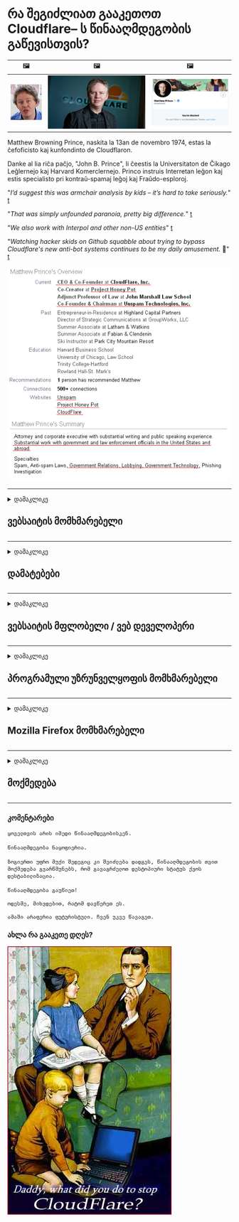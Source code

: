 # რა შეგიძლიათ გააკეთოთ Cloudflare– ს წინააღმდეგობის გაწევისთვის?

| 🖼 | 🖼 | 🖼 |
| --- | --- | --- |
| ![](../image/matthew_prince_teen.jpg) | ![](../image/matthew_prince.jpg) | ![](../image/blockedbymatthewprince.jpg) |


Matthew Browning Prince, naskita la 13an de novembro 1974, estas la ĉefoficisto kaj kunfondinto de Cloudflaron.

Danke al lia riĉa paĉjo, "John B. Prince", li ĉeestis la Universitaton de Ĉikago Leĝlernejo kaj Harvard Komerclernejo.
Princo instruis Interretan leĝon kaj estis specialisto pri kontraŭ-spamaj leĝoj kaj Fraŭdo-esploroj.


"*I’d suggest this was armchair analysis by kids – it’s hard to take seriously.*" [t](https://www.theguardian.com/technology/2015/nov/19/cloudflare-accused-by-anonymous-helping-isis)

"*That was simply unfounded paranoia, pretty big difference.*"  [t](https://twitter.com/xxdesmus/status/992757936123359233)

"*We also work with Interpol and other non-US entities*" [t](https://twitter.com/eastdakota/status/1203028504184360960)

"*Watching hacker skids on Github squabble about trying to bypass Cloudflare's new anti-bot systems continues to be my daily amusement.* 🍿" [t](https://twitter.com/eastdakota/status/1273277839102656515)


![](../image/whoismp.jpg)

---


<details>
<summary>დამაკლიკე

## ვებსაიტის მომხმარებელი
</summary>


- თუ თქვენთვის სასურველი ვებსაიტი იყენებს Cloudflare- ს, უთხარით, რომ არ გამოიყენონ Cloudflare.
  - სოციალურ ქსელებში, როგორიცაა Facebook, Reddit, Twitter ან Mastodon, წუწუნი არ აქვს მნიშვნელობა. [მოქმედებები უფრო ხმამაღალია, ვიდრე ჰეშთეგები.](https://twitter.com/phyzonloop/status/1274132092490862594)
  - შეეცადეთ დაუკავშირდეთ ვებ – გვერდის მფლობელს, თუ გსურთ გახდეთ სასარგებლო.

[თქვა Cloudflare- მ](https://github.com/Eloston/ungoogled-chromium/issues/783):
```
ჩვენ გირჩევთ, რომ დაუკავშირდით ადმინისტრატორებს კონკრეტული სერვისების ან საიტებისთვის, რომლებთან დაკავშირებითაც გიქმნით პრობლემები და გაუზიარეთ თქვენი გამოცდილება.
```

[თუ ამას არ ითხოვთ, ვებსაიტის მფლობელმა არასოდეს იცის ეს პრობლემა.](../PEOPLE.md)

![](../image/liberapay.jpg)

[წარმატებული მაგალითი](https://counterpartytalk.org/t/turn-off-cloudflare-on-counterparty-co-plz/164/5).<br>
პრობლემა გაქვს? [ახლავე ასწიე ხმა.](https://github.com/maraoz/maraoz.github.io/issues/1) მაგალითი ქვემოთ.

```
თქვენ უბრალოდ ეხმარებით კორპორაციულ ცენზურას და მასობრივ მეთვალყურეობას.
http://crimeflare.eu.org
```

```
თქვენი ვებსაიტი დაცულია კონფიდენციალურობის ბოროტად გამოყენების CloudFlare კერძო გალავნის ბაღში.
http://crimeflare.eu.org
```

- გარკვეული დრო დაუთმეთ ვებსაიტის კონფიდენციალურობის პოლიტიკის წაკითხვას.
  - თუ ვებსაიტი Cloudflare- ს უკან დგას ან ვებსაიტი იყენებს Cloudflare- სთან დაკავშირებულ მომსახურებებს.

მან უნდა განმარტოს, თუ რა არის "Cloudflare" და მოითხოვოს ნებართვა თქვენი მონაცემების Cloudflare- სთვის გაზიარებისთვის. ამის შეუსრულებლობა გამოიწვევს ნდობის დარღვევას და თავიდან უნდა იქნას აცილებული მოცემული ვებ – გვერდი.

[კონფიდენციალურობის პოლიტიკის მისაღები მაგალითია აქ](https://archive.is/bDlTz) ("Subprocessors" > "Entity Name")

```
მე წავიკითხე თქვენი კონფიდენციალურობის პოლიტიკა და ვერ ვპოულობ სიტყვას Cloudflare.
მე უარს ვამბობ მონაცემების გაზიარებაზე, თუ თქვენ განაგრძობთ ჩემი მონაცემების Cloudflare მიწოდებას.
http://crimeflare.eu.org
```

ეს არის კონფიდენციალურობის პოლიტიკის მაგალითი, რომელსაც არ აქვს სიტყვა Cloudflare.
[Liberland Jobs](https://archive.is/daKIr) [privacy policy](https://docsend.com/view/feiwyte):

![](../image/cfwontobey.jpg)

Cloudflare– ს აქვს საკუთარი კონფიდენციალურობის პოლიტიკა.
[Cloudflare უყვარს doxxing ადამიანი.](https://www.reddit.com/r/GamerGhazi/comments/2s64fe/be_wary_reporting_to_cloudflare/)

ეს კარგი მაგალითია ვებსაიტის რეგისტრაციის ფორმისთვის.
AFAIK, ნულოვანი ვებსაიტი ამას აკეთებს. ენდობით მათ?

```
„დარეგისტრირდით XYZ“ - ზე დაწკაპუნებით, თქვენ ეთანხმებით ჩვენი მომსახურების პირობებსა და კონფიდენციალურობის დებულებას.
თქვენ ასევე ეთანხმებით თქვენი მონაცემების Cloudflare- ს გაზიარებას და ასევე ეთანხმებით Cloudflare- ს კონფიდენციალურობის დებულებას.
თუ Cloudflare– მა გაჟონა თქვენი ინფორმაცია ან არ მოგცემთ საშუალებას დაუკავშირდეთ ჩვენს სერვერებს, ეს ჩვენი ბრალი არ არის. [*]

[ დარეგისტრირება ] [ არ ვეთანხმები ]
```
[*] [PEOPLE.md](../PEOPLE.md)


- შეეცადეთ არ გამოიყენოთ მათი სერვისი. გახსოვდეთ, რომ Cloudflare გიყურებთ.
  - ["I'm in your TLS, sniffin' your passworz"](../image/iminurtls.jpg)

- სხვა ვებსაიტის ძებნა. ინტერნეტში არსებობს ალტერნატივები და შესაძლებლობები!

- დაარწმუნე შენი მეგობრები, გამოიყენონ Tor ყოველდღიურად.
  - ანონიმურობა უნდა იყოს ღია ინტერნეტის სტანდარტი!
  - [გაითვალისწინეთ, რომ Tor პროექტს არ მოსწონს ეს პროექტი.](../HISTORY.md)

</details>

------

<details>
<summary>დამაკლიკე

## დამატებები
</summary>

- თუ თქვენი ბრაუზერი არის Firefox, Tor Browser ან Ungoogled Chromium გამოიყენეთ ქვემოთ მოცემული ერთ-ერთი დანამატი.
  - თუ გსურთ სხვა ახალი დანამატის დამატება, ჯერ იკითხეთ ამის შესახებ.


| სახელი | შემქმნელი | მხარდაჭერა | შეუძლია დაბლოკოს | შეუძლია შეატყობინოს | Chrome |
| -------- | -------- | -------- | -------- | -------- | -------- |
| [Bloku Cloudflaron MITM-Atakon](../subfiles/about.bcma.md) | #Addon | [ ? ](http://crimeflare.eu.org/) | **დიახ**     | **დიახ**     |  **დიახ** |
| [Ĉu ligoj estas vundeblaj al MITM-atako?](../subfiles/about.ismm.md) | #Addon | [ ? ](http://crimeflare.eu.org/) | არა     | **დიახ**     |  **დიახ** |
| [Ĉu ĉi tiuj ligoj blokos Tor-uzanton?](../subfiles/about.isat.md) | #Addon | [ ? ](http://crimeflare.eu.org/) | არა     | **დიახ**     |  **დიახ** |
| [Block Cloudflare MITM Attack](https://trac.torproject.org/projects/tor/attachment/ticket/24351/block_cloudflare_mitm_attack-1.0.14.1-an%2Bfx.xpi)<br>[**DELETED BY TOR PROJECT**](../HISTORY.md) | nullius | [ ? ](../tool/block_cloudflare_mitm_fx), [Link](http://crimeflare.eu.org/) | **დიახ**     | **დიახ**     |  არა |
| [TPRB](http://34ahehcli3epmhbu2wbl6kw6zdfl74iyc4vg3ja4xwhhst332z3knkyd.onion/) | Sw | [ ? ](http://34ahehcli3epmhbu2wbl6kw6zdfl74iyc4vg3ja4xwhhst332z3knkyd.onion/) | **დიახ**     | **დიახ**     |  არა |
| [Detect Cloudflare](https://addons.mozilla.org/en-US/firefox/addon/detect-cloudflare/) | Frank Otto | [ ? ](https://github.com/traktofon/cf-detect) | არა     | **დიახ**     |  არა |
| [True Sight](https://addons.mozilla.org/en-US/firefox/addon/detect-cloudflare-plus/) | claustromaniac | [ ? ](https://github.com/claustromaniac/detect-cloudflare-plus) | არა     | **დიახ**     |  არა |
| [Which Cloudflare datacenter am I visiting?](https://addons.mozilla.org/en-US/firefox/addon/cf-pop/) | 依云 | [ ? ](https://github.com/lilydjwg/cf-pop) | არა     | **დიახ**     |  არა |


- "Decentraleyes" - ს შეუძლია შეაჩეროს კავშირი "CDNJS (Cloudflare)".
  - ეს ხელს უშლის ბევრ მოთხოვნას ქსელებში მოხვედრისგან და ემსახურება ადგილობრივ ფაილებს საიტების გაწყვეტისგან.
  - დეველოპერმა უპასუხა: "[very concerning indeed](https://github.com/Synzvato/decentraleyes/issues/236#issuecomment-352049501)", "[widespread usage severely centralizes the web](https://github.com/Synzvato/decentraleyes/issues/251#issuecomment-366752049)"

- [თქვენ ასევე შეგიძლიათ წაშალოთ ან არ ენდოთ Cloudflare სერთიფიკატს თქვენი სასერთიფიკატო ორგანოსგან (CA).](https://www.ssl.com/how-to/remove-root-certificate-firefox/)

</details>

------

<details>
<summary>დამაკლიკე

## ვებსაიტის მფლობელი / ვებ დეველოპერი
</summary>


![](../image/word_cloudflarefree.jpg)

- არ გამოიყენოთ Cloudflare ხსნარი, პერიოდი.
  - ამაზე უკეთესობის გაკეთება შეგიძლია, არა? [აქ მოცემულია, თუ როგორ შეგიძლიათ წაშალოთ Cloudflare გამოწერები, გეგმები, დომენები ან ანგარიშები.](https://support.cloudflare.com/hc/en-us/articles/200167776-Removing-subscriptions-plans-domains-or-accounts)

| 🖼 | 🖼 |
| --- | --- |
| ![](../image/htmlalertcloudflare.jpg) | ![](../image/htmlalertcloudflare2.jpg) |

- მეტი მომხმარებელი გინდა? თქვენ იცით რა უნდა გააკეთოთ. მინიშნება არის "ხაზის ზემოთ".
  - [გამარჯობა, თქვენ დაწერეთ "ჩვენ სერიოზულად ვეკიდებით თქვენს კონფიდენციალურობას", მაგრამ მე მივიღე "შეცდომა 403 აკრძალული ანონიმური მარიონეტული არ არის დაშვებული".](https://it.slashdot.org/story/19/02/19/0033255/stop-saying-we-take-your-privacy-and-security-seriously) რატომ დაბლოკავთ Tor- ს ან VPN- ს? და რატომ იბლოკება დროებითი ელ.ფოსტა?

![](../image/anonexist.jpg)

- Cloudflare– ის გამოყენება გაზრდის გათიშვის ალბათობას. სტუმრებს არ შეუძლიათ თქვენს ვებსაიტზე წვდომა, თუ სერვერი გათიშულია ან Cloudflare გათიშულია.
  - [მართლა ფიქრობთ, რომ Cloudflare არასდროს იშლება?](https://www.ibtimes.com/cloudflare-down-not-working-sites-producing-504-gateway-timeout-errors-2618008) [Another](https://twitter.com/Jedduff/status/1097875615997399040) [sample](https://twitter.com/search?f=tweets&vertical=default&q=Cloudflare%20is%20having%20problems). [Need more](../PEOPLE.md)?

![](../image/cloudflareinternalerror.jpg)

- Cloudflare- ის გამოყენება თქვენი "API სერვისის", "პროგრამული უზრუნველყოფის განახლების სერვერის" ან "RSS არხის" პროქსიკისთვის ზიანს აყენებს თქვენს მომხმარებელს. მომხმარებელმა დაგირეკა და უთხრა: "შენი API აღარ შემიძლია", და შენ წარმოდგენა არ გაქვს რა ხდება. Cloudflare– ს შეუძლია ჩუმად დაბლოკოს თქვენი მომხმარებელი. როგორ ფიქრობთ, კარგია?
  - უამრავი RSS მკითხველი კლიენტი და RSS მკითხველი ონლაინ სერვისია. რატომ აქვეყნებთ RSS არხს, თუ ხალხს გამოწერის უფლებას არ აძლევთ?

![](../image/rssfeedovercf.jpg)

- გჭირდებათ HTTPS სერთიფიკატი? გამოიყენეთ "მოდით დაშიფვრა" ან უბრალოდ იყიდეთ CA კომპანიისგან.

- გჭირდებათ DNS სერვერი? ვერ დააყენეთ თქვენი სერვერი? მათ შესახებ: [Hurricane Electric Free DNS](https://dns.he.net/), [Dyn.com](https://dyn.com/dns/), [1984 Hosting](https://www.1984hosting.com/), [Afraid.Org (თუ ადმინისტრატორი იყენებთ, ადმინისტრატორი წაშლის თქვენს ანგარიშს)](https://freedns.afraid.org/)
  - [Alternativoj al DNS](../subfiles/alternative.domaindns.md)

- ეძებთ ჰოსტინგის სერვისს? მხოლოდ უფასოა? მათ შესახებ: [Onion Service](http://vww6ybal4bd7szmgncyruucpgfkqahzddi37ktceo3ah7ngmcopnpyyd.onion/en/security/network-security/tor/onionservices-best-practices), [Free Web Hosting Area](https://freewha.com/), [Autistici/Inventati Web Site Hosting](https://www.autinv5q6en4gpf4.onion/services/website), [Github Pages](https://pages.github.com/), [Surge](https://surge.sh/)
  - [Cloudflare- ის ალტერნატივა](../subfiles/alternative.cloudflare.md)

- იყენებთ "cloudflare-ipfs.com" - ს? [იცით თუ არა Cloudflare IPFS ცუდი?](../PEOPLE.md)

- თქვენს სერვერზე დააინსტალირეთ ვებ აპლიკაციის Firewall, როგორიცაა OWASP და Fail2Ban და გამართეთ მისი კონფიგურაცია.
  - Tor- ის დაბლოკვა არ არის გამოსავალი. ნუ დასჯით ყველას მხოლოდ მცირე ცუდი მომხმარებლებისთვის.

- გადაამისამართეთ ან დაბლოკეთ "Cloudflare Warp" მომხმარებლების წვდომა თქვენს ვებსაიტზე. თუ მიზეზი შეგიძიათ.

> IP სია: "[Cloudflare- ის ამჟამინდელი IP დიაპაზონები](cloudflare_inc/)"

> A: უბრალოდ დაბლოკეთ ისინი

```
server {
...
deny 173.245.48.0/20;
deny 103.21.244.0/22;
deny 103.22.200.0/22;
deny 103.31.4.0/22;
deny 141.101.64.0/18;
deny 108.162.192.0/18;
deny 190.93.240.0/20;
deny 188.114.96.0/20;
deny 197.234.240.0/22;
deny 198.41.128.0/17;
deny 162.158.0.0/15;
deny 104.16.0.0/12;
deny 172.64.0.0/13;
deny 131.0.72.0/22;
deny 2400:cb00::/32;
deny 2606:4700::/32;
deny 2803:f800::/32;
deny 2405:b500::/32;
deny 2405:8100::/32;
deny 2a06:98c0::/29;
deny 2c0f:f248::/32;
...
}
```

> B: გადამისამართების გვერდზე გადამისამართება

```
http {
...
geo $iscf {
default 0;
173.245.48.0/20 1;
103.21.244.0/22 1;
103.22.200.0/22 1;
103.31.4.0/22 1;
141.101.64.0/18 1;
108.162.192.0/18 1;
190.93.240.0/20 1;
188.114.96.0/20 1;
197.234.240.0/22 1;
198.41.128.0/17 1;
162.158.0.0/15 1;
104.16.0.0/12 1;
172.64.0.0/13 1;
131.0.72.0/22 1;
2400:cb00::/32 1;
2606:4700::/32 1;
2803:f800::/32 1;
2405:b500::/32 1;
2405:8100::/32 1;
2a06:98c0::/29 1;
2c0f:f248::/32 1;
}
...
}

server {
...
if ($iscf) {rewrite ^ https://example.com/cfwsorry.php;}
...
}

<?php
header('HTTP/1.1 406 Not Acceptable');
echo <<<CLOUDFLARED
Thank you for visiting ourwebsite.com!<br />
We are sorry, but we can't serve you because your connection is being intercepted by Cloudflare.<br />
Please read http://crimeflare.eu.org for more information.<br />
CLOUDFLARED;
die();
```

- დააყენეთ Tor Onion Service ან I2P insite, თუ გჯერათ თავისუფლების და მიესალმებით ანონიმურ მომხმარებლებს.

- ითხოვეთ რჩევა Clearnet / Tor- ის ორმაგი ვებსაიტის ოპერატორებისგან და დაუმეგობრდით მეგობრებს!

</details>

------

<details>
<summary>დამაკლიკე

## პროგრამული უზრუნველყოფის მომხმარებელი
</summary>


- Discord იყენებს CloudFlare- ს. ალტერნატივები? Ჩვენ გირჩევთ [**Briar** (Android)](https://f-droid.org/en/packages/org.briarproject.briar.android/), [Ricochet (PC)](https://ricochet.im/), [Tox + Tor (Android/PC)](https://tox.chat/download.html)
  - Briar მოიცავს Tor daemon– ს, ასე რომ თქვენ არ გჭირდებათ Orbot– ის დაყენება.
  - Qwtch დეველოპერებმა, Open Privacy– მა, გაფრთხილების გარეშე წაშალეს stop_cloudflare პროექტი git სერვისიდან.

- თუ იყენებთ Debian GNU / Linux- ს, ან რაიმე წარმოებულს, გამოიწერეთ ხელმოწერა: [bug #831835](https://bugs.debian.org/cgi-bin/bugreport.cgi?bug=831835). თუ შეგიძლიათ, დაეხმარეთ პატჩის გადამოწმებაში და დაეხმარეთ შემნახველს სწორი დასკვნის გაკეთებაში, მიიღებს თუ არა მას.

- ყოველთვის გირჩევთ ამ ბრაუზერებს.

| სახელი | შემქმნელი | მხარდაჭერა | კომენტარი |
| -------- | -------- | -------- | -------- |
| [Ungoogled-Chromium](https://ungoogled-software.github.io/ungoogled-chromium-binaries/) | Eloston | [ ? ](https://github.com/Eloston/ungoogled-chromium) | PC (Win, Mac, Linux)  _!Tor_ |
| [Bromite](https://www.bromite.org/fdroid) | Bromite | [ ? ](https://github.com/bromite/bromite/issues) | Android  _!Tor_ |
| [Tor Browser](https://www.torproject.org/download/) | Tor Project | [ ? ](https://support.torproject.org/) | PC (Win, Mac, Linux)  _Tor_|
| [Tor Browser Android](https://www.torproject.org/download/) | Tor Project | [ ? ](https://support.torproject.org/) | Android  _Tor_|
| [Onion Browser](https://itunes.apple.com/us/app/onion-browser/id519296448?mt=8) | Mike Tigas | [ ? ](https://github.com/OnionBrowser/OnionBrowser/issues) | Apple iOS  _Tor_|
| [GNU/Icecat](https://www.gnu.org/software/gnuzilla/) | GNU | [ ? ](https://www.gnu.org/software/gnuzilla/) | PC (Linux) |
| [IceCatMobile](https://f-droid.org/en/packages/org.gnu.icecat/) | GNU | [ ? ](https://lists.gnu.org/mailman/listinfo/bug-gnuzilla) | Android |
| [Iridium Browser](https://iridiumbrowser.de/about/) | Iridium | [ ? ](https://github.com/iridium-browser/iridium-browser/) | PC (Win, Mac, Linux, OpenBSD) |


სხვა პროგრამული უზრუნველყოფის კონფიდენციალურობა არასრულყოფილია. ეს არ ნიშნავს, რომ Tor ბრაუზერი არის "სრულყოფილი".
ინტერნეტში და ტექნოლოგიაში არ არის 100% უსაფრთხო და არც 100% პირადი.

- არ გსურთ Tor- ის გამოყენება? Tor daemon- ით შეგიძლიათ გამოიყენოთ ნებისმიერი ბრაუზერი.
  - [გაითვალისწინეთ, რომ Tor პროექტს ეს არ მოსწონს.](https://support.torproject.org/tbb/tbb-9/) თუ ამის შესაძლებლობა გაქვთ გამოიყენეთ Tor Browser.
- [როგორ გამოვიყენოთ Chromium Tor- ით](../subfiles/chromium_tor.md)


მოდით ვისაუბროთ სხვა პროგრამული უზრუნველყოფის კონფიდენციალობაზე.

- [თუ ნამდვილად გჭირდებათ Firefox- ის გამოყენება, აირჩიეთ "Firefox ESR".](https://www.mozilla.org/en-US/firefox/organizations/)
  - [Firefox - Spyware მაკონტროლებელი](https://spyware.neocities.org/articles/firefox.html)
  - [Firefox უარყოფს სიტყვის თავისუფლებას, კრძალავს სიტყვის თავისუფლებას](https://web.archive.org/web/20200423010026/https://reclaimthenet.org/firefox-rejects-free-speech-bans-free-speech-commenting-plugin-dissenter-from-its-extensions-gallery/)
  - ["100+ ხმის მიცემა როგორც ჩანს, პროგრამული უზრუნველყოფის კომპანიას სთხოვს, დაიცვას ... პროგრამული უზრუნველყოფა ამ დღეებში ძალიან ბევრია."](https://old.reddit.com/r/firefox/comments/gutdiw/weve_got_work_to_do_the_mozilla_blog/fslbbb6/)
  - [უჰ, რატომ მაჩვენებს Firefox სპონსორულ ბმულებს ჩემს URL ზოლში?](https://www.reddit.com/r/firefox/comments/jybx2w/uh_why_is_firefox_showing_me_sponsored_links_in/)
  - [Mozilla - ეშმაკის ხორცშესხმული](https://digdeeper.neocities.org/ghost/mozilla.html)

- [გახსოვდეთ, Mozilla იყენებს Cloudflare სერვისს.](https://www.robtex.com/dns-lookup/www.mozilla.org) [ისინი ასევე იყენებენ Cloudflare- ის DNS სერვისს თავიანთ პროდუქტზე.](https://www.theregister.co.uk/2018/03/21/mozilla_testing_dns_encryption/)

- [Mozilla– მ ოფიციალურად უარყო ეს ბილეთი.](https://bugzilla.mozilla.org/show_bug.cgi?id=1426618)

- [Firefox Focus ხუმრობაა.](https://github.com/mozilla-mobile/focus-android/issues/1743) [მათ პირობა დადეს, რომ ტელემეტრიას გამორთავდნენ, მაგრამ შეცვალეს.](https://github.com/mozilla-mobile/focus-android/issues/4210)

- [PaleMoon / Basilisk დეველოპერი უყვარს Cloudflare.](https://github.com/mozilla-mobile/focus-android/issues/1743#issuecomment-345993097)
  - [Pale Moon- ის არქივის სერვერმა 18 თვის განმავლობაში გატეხა და გაავრცელა მავნე პროგრამები](https://www.reddit.com/r/privacytoolsIO/comments/cc808y/pale_moons_archive_server_hacked_and_spread/)
  - მას ასევე სძულს Tor მომხმარებლები - "[დაე, ის მტრული იყოს Tor- ს მიმართ. მე ვფიქრობ, რომ საიტების უმეტესობა მტრული დამოკიდებულება უნდა ჰქონდეს Tor- ს მიმართ, მისი ძალიან მაღალი ბოროტად გამოყენების ფაქტორის გათვალისწინებით.](https://github.com/yacy/yacy_search_server/issues/314#issuecomment-565932097)"

- [Waterfox– ს აქვს "ტელეფონების სახლის" სერიოზული პრობლემა](https://spyware.neocities.org/articles/waterfox.html)

- [Google Chrome არის ჯაშუში პროგრამა.](https://www.gnu.org/proprietary/malware-google.en.html)
  - [Google ახდენს თქვენი აქტივობის პროფილს.](https://spyware.neocities.org/articles/chrome.html)

- [SRWare Iron ძალიან ბევრ ტელეფონს ამყარებს სახლის კავშირით.](https://spyware.neocities.org/articles/iron.html) ის ასევე უკავშირდება google დომენებს.

- [Brave Browser- ის თეთრი სიის Facebook / Twitter ტრეკერები.](https://www.bleepingcomputer.com/news/security/facebook-twitter-trackers-whitelisted-by-brave-browser/)
  - [აქ უფრო მეტი საკითხია.](https://spyware.neocities.org/articles/brave.html)
  - [binance შვილობილი ID](https://twitter.com/cryptonator1337/status/1269594587716374528)

- [Microsoft Edge საშუალებას აძლევს Facebook- ს გაუშვას Flash კოდი მომხმარებლების ზურგს უკან.](https://www.zdnet.com/article/microsoft-edge-lets-facebook-run-flash-code-behind-users-backs/)

- [ვივალდი არ პატივს სცემს შენს საიდუმლოებას.](https://spyware.neocities.org/articles/vivaldi.html)

- [ოპერის spyware დონე: ძალიან მაღალი](https://spyware.neocities.org/articles/opera.html)

- Apple iOS: [IOS საერთოდ არ უნდა გამოიყენოთ, ძირითადად იმიტომ, რომ ეს მავნე პროგრამაა.](https://www.gnu.org/proprietary/malware-apple.html)

ამიტომ ჩვენ გირჩევთ მხოლოდ ცხრილის ზემოთ. Არაფერი სხვა.

</details>

------

<details>
<summary>დამაკლიკე

## Mozilla Firefox მომხმარებელი
</summary>


- "Firefox Nightly" გააგზავნის გამართვის დონის ინფორმაციას Mozilla სერვერებზე უარის თქმის მეთოდის გარეშე.
  - [Mozilla სერვერები აჩერებენ Cloudflare- ს](https://www.digwebinterface.com/?hostnames=www.mozilla.org%0D%0Amozilla.cloudflare-dns.com&type=&ns=resolver&useresolver=8.8.4.4&nameservers=)

- შესაძლებელია Firefox– ის აკრძალვა Mozilla– ს სერვერებთან დაკავშირება.
  - [Mozilla- ს პოლიტიკის შაბლონების სახელმძღვანელო](https://github.com/mozilla/policy-templates/blob/master/README.md)
  - გაითვალისწინეთ, რომ ამ ხრიკმა შეიძლება შეწყვიტოს მუშაობა მოგვიანებით ვერსიაში, რადგან Mozilla- ს თავად უყვარს სიაში სიაში შეყვანა.
  - გამოიყენეთ Firewall და DNS ფილტრი, რომ მთლიანად დაბლოკოთ.

"`/distribution/policies.json`"

>     "WebsiteFilter": {
> 		"Block": [
> 		"*://*.mozilla.com/*",
> 		"*://*.mozilla.net/*",
> 		"*://*.mozilla.org/*",
> 		"*://webcompat.com/*",
> 		"*://*.firefox.com/*",
> 		"*://*.thunderbird.net/*",
> 		"*://*.cloudflare.com/*"
> 		]
>     },


- ~~შეატყობინეთ შეცდომას Mozilla- ს ტრეკერზე და უთხარით, რომ არ გამოიყენონ Cloudflare.~~ იყო შეცდომების შესახებ bugzilla. ბევრმა ადამიანმა გამოაქვეყნა შეშფოთება, თუმცა შეცდომა ადმინისტრაციამ 2018 წელს დამალა.

- შეგიძლიათ DoH გამორთოთ Firefox- ში.
  - [შეცვალეთ Firefox– ის ნაგულისხმევი DNS პროვაიდერი](../subfiles/change-firefox-dns.md)

![](../image/firefoxdns.jpg)

- [თუ გსურთ გამოიყენოთ არა ISP DNS, გაითვალისწინეთ OpenNIC Tier2 DNS სერვისის ან Cloudflare ნებისმიერი DNS სერვისის გამოყენება.](https://wiki.opennic.org/start)
![](../image/opennic.jpg)
  - Cloudflare- ის დაბლოკვა DNS- ით. [Crimeflare DNS](../subfiles/service.publicdns.md)

- შეგიძლიათ გამოიყენოთ Tor როგორც DNS გადაჭრის. [თუ Tor- ის ექსპერტი არ ხართ, დასვით კითხვა აქ.](https://tor.stackexchange.com/)

> **Როგორ?**
> 1. ჩამოტვირთეთ Tor და დააინსტალირეთ თქვენს კომპიუტერში.
> 2. დაამატეთ ეს სტრიქონი "torrc" ფაილში.
> DNSPort 127.0.0.1:53
> 3. გადატვირთეთ Tor.
> 4. დააყენეთ თქვენი კომპიუტერის DNS სერვერი "127.0.0.1" - ზე.

</details>

------

<details>
<summary>დამაკლიკე

## მოქმედება
</summary>


- მოუყევით თქვენს გარშემომყოფებს Cloudflare- ის საშიშროების შესახებ.

- [დაეხმარეთ ამ საცავის გაუმჯობესებაში.](http://crimeflare.eu.org)
  - როგორც სიები, საწინააღმდეგო არგუმენტები და დეტალები.

- [დოკუმენტირება და საჯაროდ გასაჯაროება Cloudflare- ს (და მსგავსი კომპანიების) შეცდომასთან დაკავშირებით, დარწმუნდით, რომ აღნიშნეთ ეს საცავი ამის გაკეთებისას](http://crimeflare.eu.org) :)

- მოიძიეთ მეტი ადამიანი Tor- ს გამოყენებით, რომ მათ შეეძლოთ ინტერნეტის გამოცდილება მსოფლიოს სხვადასხვა კუთხიდან.

- დაიწყეთ ჯგუფები სოციალურ მედიასა და ხორცის სივრცეში, რომლებიც ეძღვნება სამყაროს Cloudflare– სგან გათავისუფლებას.

- საჭიროების შემთხვევაში, მიაბით ამ ჯგუფების ჯგუფებს ამ საცავში - ეს შეიძლება იყოს ჯგუფებად მუშაობის კოორდინაციის ადგილი.

- [დაიწყეთ თანამშრომლობა, რომელსაც შეუძლია Cloudflare- ის მნიშვნელოვანი არაკომერციული ალტერნატივა.](../subfiles/alternative.cloudflare.md)

- გვაცნობეთ ნებისმიერი ალტერნატივა Cloudflare– სგან მრავალჯერადი ფენიანი დაცვის მინიმუმამდე დასახმარებლად.

- თუ Cloudflare მომხმარებელი ხართ, დააყენეთ თქვენი კონფიდენციალურობის პარამეტრები და დაელოდეთ, როდის დაარღვევს მათ.
  - [შემდეგ წაიყვანეთ სპამის საწინააღმდეგო / კონფიდენციალურობის დარღვევის ბრალდებით.](https://twitter.com/thexpaw/status/1108424723233419264)

- თუ თქვენ ამერიკის შეერთებულ შტატებში ხართ და ვებსაიტი არის ბანკი ან ბუღალტერი, შეეცადეთ მოახდინოთ იურიდიული ზეწოლა გრამ – ლეჩ – ბლილის კანონის, ან უნარშეზღუდული ამერიკელების კანონის შესაბამისად და გვითხარით, თუ რამდენად შორს მიდიხართ .

- თუ ვებსაიტი სამთავრობო საიტია, შეეცადეთ იურიდიული ზეწოლა მოახდინოთ აშშ-ს კონსტიტუციის 1-ლი შესწორების ქვეშ.

- თუ თქვენ ევროკავშირის მოქალაქე ხართ, დაუკავშირდით ვებ – გვერდს თქვენი პერსონალური ინფორმაციის გასაგზავნად მონაცემთა დაცვის ზოგადი რეგულაციის შესაბამისად. თუ ისინი უარს იტყვიან თქვენი ინფორმაციის გადმოცემაზე, ეს კანონის დარღვევაა.

- კომპანიებისთვის, რომლებიც აცხადებენ, რომ სთავაზობენ მომსახურებას თავიანთ ვებ – გვერდზე, შეეცადეთ აცნობონ მათ, როგორც "ყალბი რეკლამირება" მომხმარებელთა დაცვის ორგანიზაციებსა და BBB– სთვის Cloudflare ვებსაიტებს ემსახურებიან Cloudflare სერვერები.

- [ITU აშშ – ს კონტექსტში ვარაუდობს, რომ Cloudflare იწყებს იმდენად დიდ მასშტაბებს, რომ ანტიმონოპოლური კანონი შეიძლება დაეშვას მათზე.](https://www.itu.int/en/ITU-T/Workshops-and-Seminars/20181218/Documents/Geoff_Huston_Presentation.pdf)

- საფიქრებელია, რომ GNU GPL 4 ვერსია შეიძლება შეიცავდეს დებულებას, რომ ასეთი კოდი არ შეინახოს კოდის კოდი, რომელიც მოითხოვს ყველა GPLv4 და მოგვიანებით პროგრამებს, რომ მინიმუმ საწყისი კოდი იყოს ხელმისაწვდომი საშუალებით, რომელიც არ განასხვავებს Tor მომხმარებლებს.

</details>

------

### კომენტარები

```
ყოველთვის არის იმედი წინააღმდეგობისკენ.

წინააღმდეგობა ნაყოფიერია.

ზოგიერთი უფრო მუქი შედეგიც კი შეიძლება დადგეს, წინააღმდეგობის თვით მოქმედება გვარწმუნებს, რომ გავაგრძელოთ დესტოპიური სტატუს ქვოს დესტაბილიზაცია.

წინააღმდეგობა გაუწიეთ!
```

```
ოდესმე, მიხვდებით, რატომ დავწერეთ ეს.
```

```
ამაში არაფერია ფუტურისტული. ჩვენ უკვე წავაგეთ.
```

### ახლა რა გააკეთე დღეს?


![](../image/stopcf.jpg)
